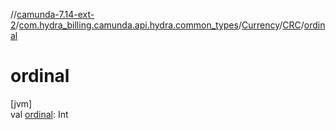 //[camunda-7.14-ext-2](../../../../index.md)/[com.hydra_billing.camunda.api.hydra.common_types](../../index.md)/[Currency](../index.md)/[CRC](index.md)/[ordinal](ordinal.md)

# ordinal

[jvm]\
val [ordinal](ordinal.md): Int

